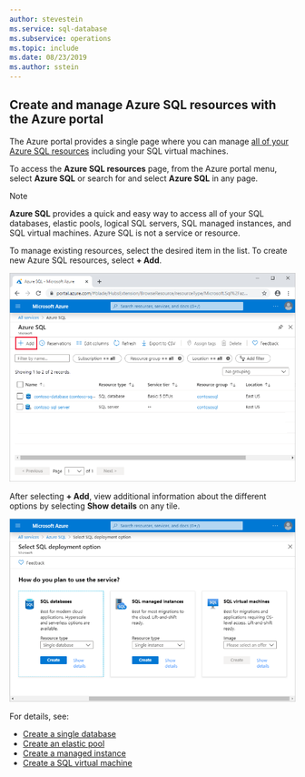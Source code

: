 ```yaml
---
author: stevestein
ms.service: sql-database
ms.subservice: operations  
ms.topic: include
ms.date: 08/23/2019
ms.author: sstein
---
```


## Create and manage Azure SQL resources with the Azure portal

The Azure portal provides a single page where you can manage [all of your Azure SQL resources](https://go.microsoft.com/fwlink/?linkid=2100641) including your SQL virtual machines.

To access the **Azure SQL resources** page, from the Azure portal menu, select **Azure SQL** or search for and select **Azure SQL** in any page.

> [!NOTE]
> **Azure SQL** provides a quick and easy way to access all of your SQL databases, elastic pools, logical SQL servers, SQL managed instances, and SQL virtual machines. Azure SQL is not a service or resource. 

To manage existing resources, select the desired item in the list. To create new Azure SQL resources, select **+ Add**. 

![Azure SQL portal page](../media/sql-database-technical-overview/add-azure-sql-resources.png)

After selecting **+ Add**, view additional information about the different options by selecting **Show details** on any tile.

![databases tile details](../media/sql-database-technical-overview/single-sql-database-deployment-options.png)

For details, see:

- [Create a single database](../sql-database-single-database-get-started.md)
- [Create an elastic pool](../sql-database-elastic-pool.md#creating-a-new-sql-database-elastic-pool-using-the-azure-portal)
- [Create a managed instance](../sql-database-managed-instance-get-started.md)
- [Create a SQL virtual machine](../../virtual-machines/windows/sql/quickstart-sql-vm-create-portal.md)